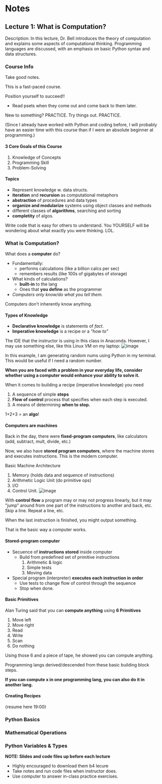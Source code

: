 # Notes

## Lecture 1: What is Computation?

Description: In this lecture, Dr. Bell introduces the theory of computation and explains some aspects of computational thinking. Programming languages are discussed, with an emphasis on basic Python syntax and data structures.


### Course Info

Take good notes. 

This is a fast-paced course. 

Position yourself to succeed!! 
* Read psets when they come out and come back to them later.

New to something? PRACTICE. Try things out. PRACTICE.

(Since I already have worked with Python and coding before, I will probably have an easier time with this course than if I were an absolute beginner at programming.)

#### 3 Core Goals of this Course
1. Knowledge of Concepts
2. Programming Skill
3. Problem-Solving

#### Topics
* Represent knowledge w. data structs. 
* **iteration** and **recursion** as computational metaphors
* **abstraction** of procedures and data types
* **organize and modularize** systems using object classes and methods
* different classes of **algorithms**, searching and sorting
* **completity** of algos.

Write code that is easy for others to understand. You YOURSELF will be wondering about what exactly you were thinking. LOL. 


### What is Computation?

What does a **computer** do?
* Fundamentally:
  * performs calculations (like a billion calcs per sec)
  * remembers results (like 100s of gigabytes of storage)
* What kinds of calculations?
  * **built-in** to the lang
  * Ones that **you define** as the programmer
* _Computers only know/do what you tell them._

Computers don't inherently know anything.

#### Types of Knowledge
* **Declarative knowledge** is statements of _fact_.
* **Imperative knowledge** is a recipe or a _"how to"_

The IDE that the instructor is using in this class in Anaconda. However, I may use something else, like this Linux VM on my laptop:
![image](https://user-images.githubusercontent.com/67705789/209889275-4cf36ae9-7a08-444c-8796-a7292f0ef5ad.png)

In this example, I am generating random nums using Python in my terminal. This would be useful if I need a random number. 

**When you are faced with a problem in your everyday life, consider whether using a computer would enhance your ability to solve it.**

When it comes to building a recipe (imperative knowledge) you need
1. A sequence of simple **steps**
2. **Flow of control** process that specifies when each step is executed. 
3. A means of determining **when to stop.** 

1+2+3 = an **algo**!

#### Computers are machines

Back in the day, there were **fixed-program computers**, like calculators (add, subtract, mult, divide, etc.)

Now, we also have **stored program computers**, where the machine stores and executes instructions. This is the modern computer.

Basic Machine Architecture
1. Memory (holds data and sequence of instructions)
2. Arithmetic Logic Unit (do primitive ops) 
3. I/O
4. Control Unit. 
![image](https://user-images.githubusercontent.com/67705789/209889824-a1ce8101-ccd3-4b06-8bc0-d4e4f8238e3f.png)

With **control flow** a program may or may not progress linearly, but it may "jump" around from one part of the instructions to another and back, etc. Skip a line. Repeat a line, etc. 

When the last instruction is finished, you might output something.

That is the basic way a computer works. 

#### Stored-program computer
* Secuence of **instructions stored** inside computer
    * Build from predefined set of primitive instructions
        1) Arithmetic & logic
        2) Simple tests
        3) Moving data
* Special program (interpreter) **executes each instruction in order**
  * Use tests to change flow of control through the sequence
  * Stop when done.

#### Basic Primitives 
Alan Turing said that you can **compute anything** using **6 Primitives**
1) Move left
2) Move right
3) Read
4) Write
5) Scan
6) Do nothing

Using those 6 and a piece of tape, he showed you can compute anything.

Programming langs derived/descended from these basic building block steps. 

**If you can compute x in one programming lang, you can also do it in another lang.**

#### Creating Recipes

{resume here 19:00}


### Python Basics
### Mathematical Operations
### Python Variables & Types

**NOTE: Slides and code files up before each lecture**
* Highly encouraged to download them b4 lecure 
* Take notes and run code files when instructor does.
* Use computer to answer in-class practice exercises.


